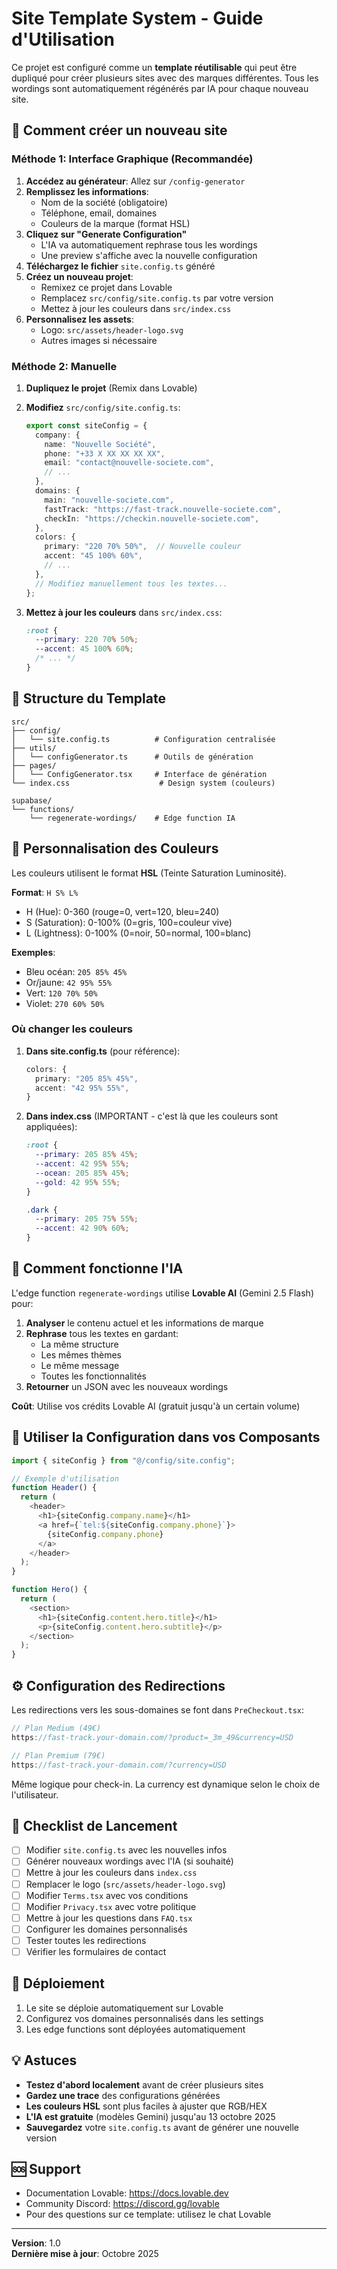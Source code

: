 # Site Template System - Guide d'Utilisation

Ce projet est configuré comme un **template réutilisable** qui peut être dupliqué pour créer plusieurs sites avec des marques différentes. Tous les wordings sont automatiquement régénérés par IA pour chaque nouveau site.

## 🎯 Comment créer un nouveau site

### Méthode 1: Interface Graphique (Recommandée)

1. **Accédez au générateur**: Allez sur `/config-generator`
2. **Remplissez les informations**:
   - Nom de la société (obligatoire)
   - Téléphone, email, domaines
   - Couleurs de la marque (format HSL)
3. **Cliquez sur "Generate Configuration"**
   - L'IA va automatiquement rephrase tous les wordings
   - Une preview s'affiche avec la nouvelle configuration
4. **Téléchargez le fichier** `site.config.ts` généré
5. **Créez un nouveau projet**:
   - Remixez ce projet dans Lovable
   - Remplacez `src/config/site.config.ts` par votre version
   - Mettez à jour les couleurs dans `src/index.css`
6. **Personnalisez les assets**:
   - Logo: `src/assets/header-logo.svg`
   - Autres images si nécessaire

### Méthode 2: Manuelle

1. **Dupliquez le projet** (Remix dans Lovable)
2. **Modifiez** `src/config/site.config.ts`:
   ```typescript
   export const siteConfig = {
     company: {
       name: "Nouvelle Société",
       phone: "+33 X XX XX XX XX",
       email: "contact@nouvelle-societe.com",
       // ...
     },
     domains: {
       main: "nouvelle-societe.com",
       fastTrack: "https://fast-track.nouvelle-societe.com",
       checkIn: "https://checkin.nouvelle-societe.com",
     },
     colors: {
       primary: "220 70% 50%",  // Nouvelle couleur
       accent: "45 100% 60%",
       // ...
     },
     // Modifiez manuellement tous les textes...
   };
   ```

3. **Mettez à jour les couleurs** dans `src/index.css`:
   ```css
   :root {
     --primary: 220 70% 50%;
     --accent: 45 100% 60%;
     /* ... */
   }
   ```

## 📁 Structure du Template

```
src/
├── config/
│   └── site.config.ts          # Configuration centralisée
├── utils/
│   └── configGenerator.ts      # Outils de génération
├── pages/
│   └── ConfigGenerator.tsx     # Interface de génération
└── index.css                    # Design system (couleurs)

supabase/
└── functions/
    └── regenerate-wordings/    # Edge function IA
```

## 🎨 Personnalisation des Couleurs

Les couleurs utilisent le format **HSL** (Teinte Saturation Luminosité).

**Format**: `H S% L%`
- H (Hue): 0-360 (rouge=0, vert=120, bleu=240)
- S (Saturation): 0-100% (0=gris, 100=couleur vive)
- L (Lightness): 0-100% (0=noir, 50=normal, 100=blanc)

**Exemples**:
- Bleu océan: `205 85% 45%`
- Or/jaune: `42 95% 55%`
- Vert: `120 70% 50%`
- Violet: `270 60% 50%`

### Où changer les couleurs

1. **Dans site.config.ts** (pour référence):
   ```typescript
   colors: {
     primary: "205 85% 45%",
     accent: "42 95% 55%",
   }
   ```

2. **Dans index.css** (IMPORTANT - c'est là que les couleurs sont appliquées):
   ```css
   :root {
     --primary: 205 85% 45%;
     --accent: 42 95% 55%;
     --ocean: 205 85% 45%;
     --gold: 42 95% 55%;
   }
   
   .dark {
     --primary: 205 75% 55%;
     --accent: 42 90% 60%;
   }
   ```

## 🤖 Comment fonctionne l'IA

L'edge function `regenerate-wordings` utilise **Lovable AI** (Gemini 2.5 Flash) pour:

1. **Analyser** le contenu actuel et les informations de marque
2. **Rephrase** tous les textes en gardant:
   - La même structure
   - Les mêmes thèmes
   - Le même message
   - Toutes les fonctionnalités
3. **Retourner** un JSON avec les nouveaux wordings

**Coût**: Utilise vos crédits Lovable AI (gratuit jusqu'à un certain volume)

## 🔗 Utiliser la Configuration dans vos Composants

```typescript
import { siteConfig } from "@/config/site.config";

// Exemple d'utilisation
function Header() {
  return (
    <header>
      <h1>{siteConfig.company.name}</h1>
      <a href={`tel:${siteConfig.company.phone}`}>
        {siteConfig.company.phone}
      </a>
    </header>
  );
}

function Hero() {
  return (
    <section>
      <h1>{siteConfig.content.hero.title}</h1>
      <p>{siteConfig.content.hero.subtitle}</p>
    </section>
  );
}
```

## ⚙️ Configuration des Redirections

Les redirections vers les sous-domaines se font dans `PreCheckout.tsx`:

```typescript
// Plan Medium (49€)
https://fast-track.your-domain.com/?product=_3m_49&currency=USD

// Plan Premium (79€)
https://fast-track.your-domain.com/?currency=USD
```

Même logique pour check-in. La currency est dynamique selon le choix de l'utilisateur.

## 📝 Checklist de Lancement

- [ ] Modifier `site.config.ts` avec les nouvelles infos
- [ ] Générer nouveaux wordings avec l'IA (si souhaité)
- [ ] Mettre à jour les couleurs dans `index.css`
- [ ] Remplacer le logo (`src/assets/header-logo.svg`)
- [ ] Modifier `Terms.tsx` avec vos conditions
- [ ] Modifier `Privacy.tsx` avec votre politique
- [ ] Mettre à jour les questions dans `FAQ.tsx`
- [ ] Configurer les domaines personnalisés
- [ ] Tester toutes les redirections
- [ ] Vérifier les formulaires de contact

## 🚀 Déploiement

1. Le site se déploie automatiquement sur Lovable
2. Configurez vos domaines personnalisés dans les settings
3. Les edge functions sont déployées automatiquement

## 💡 Astuces

- **Testez d'abord localement** avant de créer plusieurs sites
- **Gardez une trace** des configurations générées
- **Les couleurs HSL** sont plus faciles à ajuster que RGB/HEX
- **L'IA est gratuite** (modèles Gemini) jusqu'au 13 octobre 2025
- **Sauvegardez** votre `site.config.ts` avant de générer une nouvelle version

## 🆘 Support

- Documentation Lovable: https://docs.lovable.dev
- Community Discord: https://discord.gg/lovable
- Pour des questions sur ce template: utilisez le chat Lovable

---

**Version**: 1.0  
**Dernière mise à jour**: Octobre 2025

